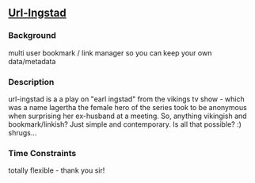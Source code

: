 ## [Url-Ingstad](https://github.com/chrisamow/url-ingstad)

### Background
multi user bookmark / link manager so you can keep your own data/metadata

### Description
url-ingstad is a a play on "earl ingstad" from the vikings tv show - which was a name lagertha the female hero of the series took to be anonymous when surprising her ex-husband at a meeting.  So, anything vikingish and bookmark/linkish?  Just simple and contemporary.  Is all that possible? :)  shrugs...

### Time Constraints
totally flexible - thank you sir!
